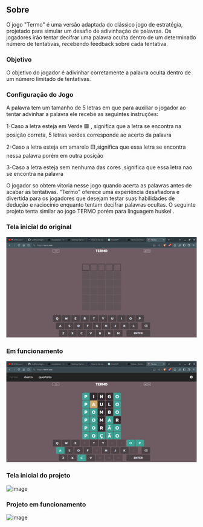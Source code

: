 ## Sobre 

O jogo "Termo" é uma versão adaptada do clássico jogo de estratégia, projetado para simular um desafio de adivinhação de palavras. Os jogadores irão tentar decifrar uma palavra oculta dentro de um determinado número de tentativas, recebendo feedback sobre cada tentativa.

### Objetivo

O objetivo do jogador é adivinhar corretamente a palavra oculta dentro de um número limitado de tentativas.

### Configuração do Jogo

A palavra tem um tamanho de 5 letras em que para auxiliar o jogador ao tentar advinhar a palavra ele recebe as seguintes instruções:

1-Caso a letra esteja em Verde 🟩 , significa que a letra se encontra na posição correta, 5 letras verdes corresponde ao acerto da palavra

2-Caso a letra esteja em amarelo 🟨,significa que essa letra se encontra nessa palavra porém em outra posição

3-Caso a letra esteja sem nenhuma das cores ,significa que essa letra nao se encontra na palavra

O jogador so obtem vitoria nesse jogo quando acerta as palavras antes de acabar as tentativas. "Termo" oferece uma experiência desafiadora e divertida para os jogadores que desejam testar suas habilidades de dedução e raciocínio enquanto tentam decifrar palavras ocultas. O seguinte projeto tenta similar ao jogo TERMO porém para linguagem huskel .


### Tela inicial do original

![Termo Original](./img/Print_Ori.png)

### Em funcionamento

![Termo Original](./img/Print_Game_Ori.png)


### Tela inicial do  projeto
![image](https://github.com/UnBParadigmas2024-1/2024.1_G4_Funcional_Termo/assets/78215376/60d4da2b-dbaa-40f4-994d-42b5e64d3711)

### Projeto em funcionamento

![image](https://github.com/UnBParadigmas2024-1/2024.1_G4_Funcional_Termo/assets/78215376/27eef21b-b468-45ba-a580-15caec6e179e)




